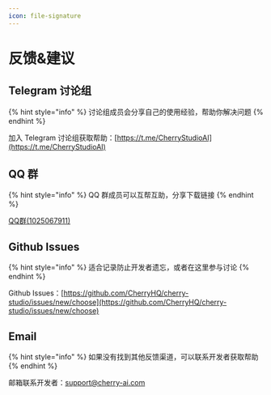 ```yaml
---
icon: file-signature
---
```


# 反馈&建议

## Telegram 讨论组

{% hint style="info" %}
讨论组成员会分享自己的使用经验，帮助你解决问题
{% endhint %}

加入 Telegram 讨论组获取帮助：[https://t.me/CherryStudioAI](https://t.me/CherryStudioAI)

## QQ 群

{% hint style="info" %}
QQ 群成员可以互帮互助，分享下载链接
{% endhint %}

[QQ群(1025067911)](https://qm.qq.com/q/hlHOddwAS)

## Github Issues

{% hint style="info" %}
适合记录防止开发者遗忘，或者在这里参与讨论
{% endhint %}

Github Issues：[https://github.com/CherryHQ/cherry-studio/issues/new/choose](https://github.com/CherryHQ/cherry-studio/issues/new/choose)

## Email

{% hint style="info" %}
如果没有找到其他反馈渠道，可以联系开发者获取帮助
{% endhint %}

邮箱联系开发者：support@cherry-ai.com
